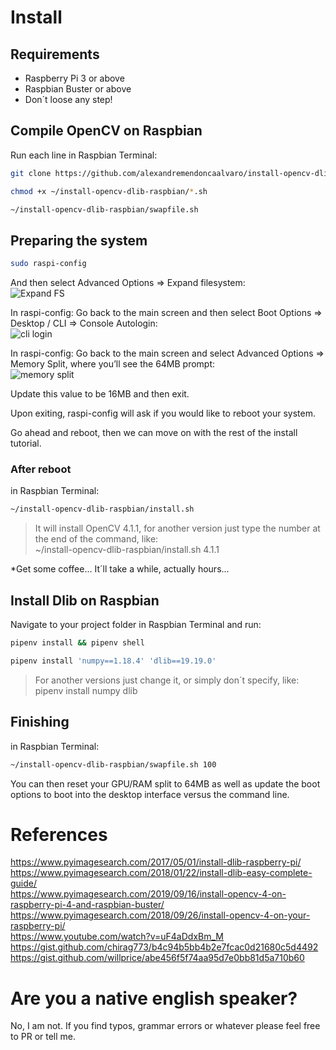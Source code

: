 # Install

## Requirements
* Raspberry Pi 3 or above
* Raspbian Buster or above
* Don´t loose any step!

## Compile OpenCV on Raspbian
Run each line in Raspbian Terminal:

```bash
git clone https://github.com/alexandremendoncaalvaro/install-opencv-dlib-raspbian.git ~/install-opencv-dlib-raspbian && cd ~/install-opencv-dlib-raspbian
```

```bash
chmod +x ~/install-opencv-dlib-raspbian/*.sh
```

```bash
~/install-opencv-dlib-raspbian/swapfile.sh
```

## Preparing the system

```bash
sudo raspi-config
```
And then select Advanced Options => Expand filesystem:  
![Expand FS](https://www.pyimagesearch.com/wp-content/uploads/2018/08/install-opencv4-rpi-expandfs-768x580.jpg)

In raspi-config: Go back to the main screen and then select Boot Options => Desktop / CLI => Console Autologin:  
![cli login](https://www.pyimagesearch.com/wp-content/uploads/2017/05/raspbian_dlib_install_console_login.jpg)

In raspi-config: Go back to the main screen and select Advanced Options => Memory Split, where you’ll see the 64MB prompt:  
![memory split](https://www.pyimagesearch.com/wp-content/uploads/2017/05/raspbian_dlib_install_memory_split.jpg)

Update this value to be 16MB and then exit.

Upon exiting, raspi-config will ask if you would like to reboot your system.

Go ahead and reboot, then we can move on with the rest of the install tutorial.

### After reboot

in Raspbian Terminal:

```bash
~/install-opencv-dlib-raspbian/install.sh
```
>It will install OpenCV 4.1.1, for another version just type the number at the end of the command, like:  
~/install-opencv-dlib-raspbian/install.sh 4.1.1

*Get some coffee... It´ll take a while, actually hours...

## Install Dlib on Raspbian

Navigate to your project folder in Raspbian Terminal and run:

```bash
pipenv install && pipenv shell
```
```bash
pipenv install 'numpy==1.18.4' 'dlib==19.19.0'
```

>For another versions just change it, or simply don´t specify, like: 
pipenv install numpy dlib

## Finishing

in Raspbian Terminal:

```bash
~/install-opencv-dlib-raspbian/swapfile.sh 100
```
You can then reset your GPU/RAM split to 64MB as well as update the boot options to boot into the desktop interface versus the command line.

# References
https://www.pyimagesearch.com/2017/05/01/install-dlib-raspberry-pi/  
https://www.pyimagesearch.com/2018/01/22/install-dlib-easy-complete-guide/  
https://www.pyimagesearch.com/2019/09/16/install-opencv-4-on-raspberry-pi-4-and-raspbian-buster/  
https://www.pyimagesearch.com/2018/09/26/install-opencv-4-on-your-raspberry-pi/  
https://www.youtube.com/watch?v=uF4aDdxBm_M  
https://gist.github.com/chirag773/b4c94b5bb4b2e7fcac0d21680c5d4492  
https://gist.github.com/willprice/abe456f5f74aa95d7e0bb81d5a710b60  

# Are you a native english speaker?
No, I am not. If you find typos, grammar errors or whatever please feel free to PR or tell me.